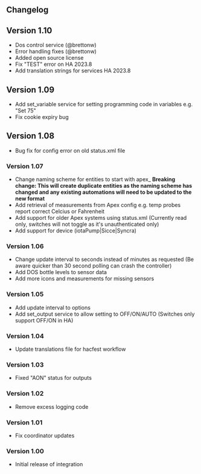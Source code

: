 ## **Changelog**
## Version 1.10
- Dos control service (@brettonw)
- Error handling fixes (@brettonw)
- Added open source license
- Fix "TEST" error on HA 2023.8
- Add translation strings for services HA 2023.8

## Version 1.09

- Add set_variable service for setting programming code in variables e.g. "Set 75" 
- Fix cookie expiry bug

## Version 1.08

- Bug fix for config error on old status.xml file

### Version 1.07

- Change naming scheme for entities to start with apex\_ **Breaking change: This will create duplicate entities as the naming scheme has changed and any existing automations will need to be updated to the new format**
- Add retrieval of measurements from Apex config e.g. temp probes report correct Celcius or Fahrenheit
- Add support for older Apex systems using status.xml (Currently read only, switches will not toggle as it's unauthenticated only)
- Add support for device (iotaPump|Sicce|Syncra)

### Version 1.06

- Change update interval to seconds instead of minutes as requested (Be aware quicker than 30 second polling can crash the controller)
- Add DOS bottle levels to sensor data
- Add more icons and measurements for missing sensors

### Version 1.05

- Add update interval to options
- Add set_output service to allow setting to OFF/ON/AUTO (Switches only support OFF/ON in HA)

### Version 1.04

- Update translations file for hacfest workflow

### Version 1.03

- Fixed "AON" status for outputs

### Version 1.02

- Remove excess logging code

### Version 1.01

- Fix coordinator updates

### Version 1.00

- Initial release of integration
